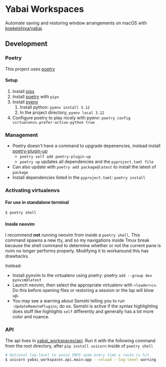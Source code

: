 # Yabai Workspaces

Automate saving and restoring window arrangements on macOS with [koekeishiya/yabai](https://github.com/koekeishiya/yabai).

## Development

### Poetry

This project uses [poetry](https://python-poetry.org)

#### Setup

1. Install [pipx](https://github.com/pypa/pipx)
2. Install [poetry](https://python-poetry.org) with `pipx`
3. Install [pyenv](https://github.com/pyenv/pyenv)
   1. Install python: `pyenv install 3.12`
   2. In the project directory, `pyenv local 3.12`
4. Configure poetry to play nicely with pyenv: `poetry config virtualenvs.prefer-active-python true`

### Management

- Poetry doesn't have a command to upgrade depenencies, instead install [poetry-plugin-up](https://github.com/MousaZeidBaker/poetry-plugin-up)
  - `poetry self add poetry-plugin-up`
  - `poetry up` updates all dependencies and the `pyproject.toml file`
- Can also update with `poetry add package@latest` to install the latest of `package`
- Install dependencies listed in the `pyproject.toml`: `poetry install`

### Activating virtualenvs

#### For use in standalone terminal

```sh
$ poetry shell
```

#### Inside neovim

I recommend **not** running neovim from inside a `poetry shell`. This command spawns a new tty, and so my navigations inside Tmux break because the shell command to determine whether or not the current pane is nvim no longer performs properly. Modifying it to workaround this has drawbacks.

Instead:

- Install pynvim to the virtualenv using poetry: poetry `add --group dev pynvim@latest`
- Launch neovim, then select the appropriate virtualenv with `<leader>cv`. Do this before opening files or restoring a session or the lsp will blow up.
- You may see a warning about Semshi telling you to run `:UpdateRemotePlugins`; do so. Semshi is active if the syntax highlighting does stuff like highlights `self` differently and generally has a lot more color and nuance.

### API

The api lives in [yabai_workspaces/api](./yabai_workspaces/api/). Run it with the following command from the root directory, after `pip install uvicorn` inside of `poetry shell`

```sh
# Optional log-level to avoid INFO spam every time a route is hit
$ uvicorn yabai_workspaces.api.main:app --reload --log-level warning
```
